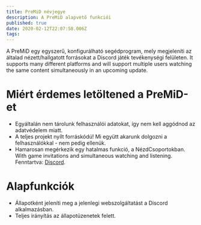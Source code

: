 ```yaml
---
title: PreMiD névjegye
description: A PreMiD alapvető funkciói
published: true
date: 2020-02-12T22:07:58.006Z
tags: 
---
```


A PreMiD egy egyszerű, konfigurálható segédprogram, mely megjeleníti az általad nézett/hallgatott forrásokat a Discord játék tevékenységi felületen. It supports many different platforms and will support multiple users watching the same content simultaneously in an upcoming update.

# Miért érdemes letöltened a PreMiD-et
- Egyáltalán nem tárolunk felhasználói adatokat, így nem kell aggódnod az adatvédelem miatt.
- A teljes projekt nyílt forráskódú! Mi együtt akarunk dolgozni a felhasználókkal - nem pedig ellenük.
- Hamarosan megérkezik egy hatalmas funkció, a NézdCsoportokban. With game invitations and simultaneous watching and listening. Fenntartva: [Discord](https://discordapp.com/).

# Alapfunkciók
- Állapotként jeleníti meg a jelenlegi webszolgáltatást a Discord alkalmazásban.
- Teljes irányítás az állapotüzenetek felett.